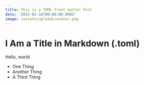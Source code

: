 ```yaml
---
title: This is a TOML front matter Post
date: '2015-02-16T00:00:00.000Z'
image: /assets/uploads/avatar.png
---
```

# I Am a Title in Markdown (.toml)

Hello, world

* One Thing
* Another Thing
* A Third Thing
